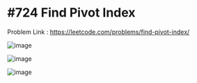 # #724 Find Pivot Index

Problem Link : https://leetcode.com/problems/find-pivot-index/

![image](https://user-images.githubusercontent.com/107335905/175832896-3acb6aa4-3f44-4e49-ab22-cc3fa0bfddc7.png)

![image](https://user-images.githubusercontent.com/107335905/175832909-557f1595-cc3d-489b-bbfd-faff878ea59b.png)

![image](https://user-images.githubusercontent.com/107335905/175832917-2d071ce2-6e79-488d-a32f-55bfa58d9786.png)

